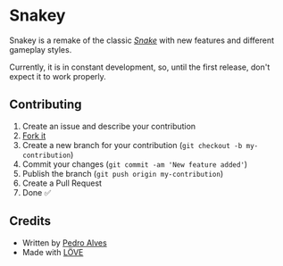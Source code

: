 # Snakey

Snakey is a remake of the classic [_Snake_](https://en.wikipedia.org/wiki/Snake_(video_game)) with new features and different gameplay styles.

Currently, it is in constant development, so, until the first release, don't expect it to work properly.

## Contributing

1. Create an issue and describe your contribution
2. [Fork it](https://github.com/PedroAlvesV/Snakey/fork)
3. Create a new branch for your contribution (`git checkout -b my-contribution`)
4. Commit your changes (`git commit -am 'New feature added'`)
5. Publish the branch (`git push origin my-contribution`)
6. Create a Pull Request
7. Done :white_check_mark:

## Credits 
* Written by [Pedro Alves](https://github.com/PedroAlvesV)
* Made with [LÖVE](https://love2d.org/)
